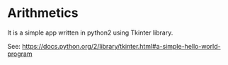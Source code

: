 # Arithmetics

It is a simple app written in python2 using Tkinter library.


See: https://docs.python.org/2/library/tkinter.html#a-simple-hello-world-program